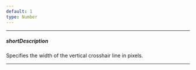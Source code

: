 ```yaml
---
default: 1
type: Number
---
```

---
##### shortDescription
Specifies the width of the vertical crosshair line in pixels.

---
